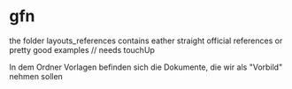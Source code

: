 # gfn

the folder layouts_references contains eather straight official references or pretty good examples //  needs touchUp

In dem Ordner Vorlagen befinden sich die Dokumente, die wir als "Vorbild" nehmen sollen

